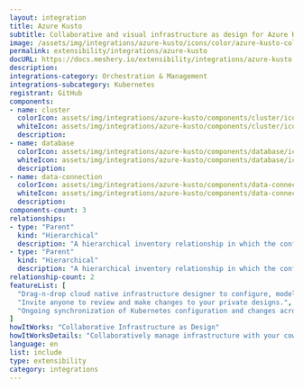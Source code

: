 ```yaml
---
layout: integration
title: Azure Kusto
subtitle: Collaborative and visual infrastructure as design for Azure Kusto
image: /assets/img/integrations/azure-kusto/icons/color/azure-kusto-color.svg
permalink: extensibility/integrations/azure-kusto
docURL: https://docs.meshery.io/extensibility/integrations/azure-kusto
description: 
integrations-category: Orchestration & Management
integrations-subcategory: Kubernetes
registrant: GitHub
components: 
- name: cluster
  colorIcon: assets/img/integrations/azure-kusto/components/cluster/icons/color/cluster-color.svg
  whiteIcon: assets/img/integrations/azure-kusto/components/cluster/icons/white/cluster-white.svg
  description: 
- name: database
  colorIcon: assets/img/integrations/azure-kusto/components/database/icons/color/database-color.svg
  whiteIcon: assets/img/integrations/azure-kusto/components/database/icons/white/database-white.svg
  description: 
- name: data-connection
  colorIcon: assets/img/integrations/azure-kusto/components/data-connection/icons/color/data-connection-color.svg
  whiteIcon: assets/img/integrations/azure-kusto/components/data-connection/icons/white/data-connection-white.svg
  description: 
components-count: 3
relationships: 
- type: "Parent"
  kind: "Hierarchical"
  description: "A hierarchical inventory relationship in which the configuration of (parent component) is patched with the configuration of (child component). "
- type: "Parent"
  kind: "Hierarchical"
  description: "A hierarchical inventory relationship in which the configuration of (parent component) is patched with the configuration of (child component). "
relationship-count: 2
featureList: [
  "Drag-n-drop cloud native infrastructure designer to configure, model, and deploy your workloads.",
  "Invite anyone to review and make changes to your private designs.",
  "Ongoing synchronization of Kubernetes configuration and changes across any number of clusters."
]
howItWorks: "Collaborative Infrastructure as Design"
howItWorksDetails: "Collaboratively manage infrastructure with your coworkers synchronously sharing the same designs."
language: en
list: include
type: extensibility
category: integrations
---
```

